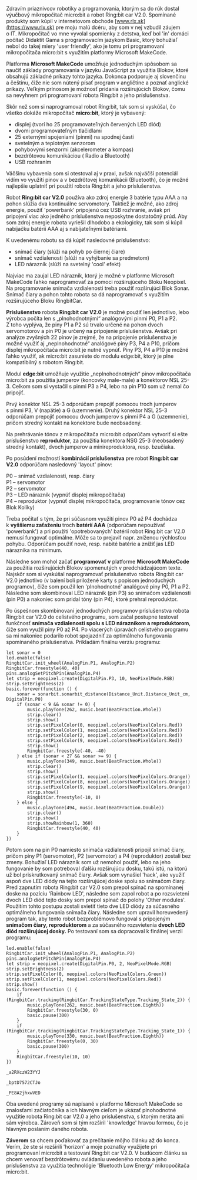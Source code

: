 Zdravím priaznivcov robotiky a programovania, ktorým sa do rúk dostal výučbový mikropočítač micro:bit a robot Ring:bit car V2.0. Spomínané produkty som kúpil v internetovom obchode [www.rlx.sk](https://www.rlx.sk) pre moju malú dcéru, aby som v nej vzbudil záujem o IT. Mikropočítač vo mne vyvolal spomienky z detstva, keď bol 'in' domáci počítač Didaktit Gama s programovacím jazykom Basic, ktorý bohužiaľ nebol do takej miery 'user friendly', ako je tomu pri programovaní mikropočítača micro:bit s využitím platformy Microsoft MakeCode.


Platforma **Microsoft MakeCode** umožňuje jednoduchým spôsobom sa naučiť základy programovania v jazyku JavaScript za využitia Blokov, ktoré obsahujú základné príkazy tohto jazyka. Dokonca podporuje aj slovenčinu a češtinu, čiže nie som nútený písať program v angličtine a poznať anglické príkazy. Veľkým prínosom je možnosť pridania rozširujúcich Blokov, čomu sa nevyhnem pri programovaní robota Ring:bit a jeho príslušenstva.

Skôr než som si naprogramoval robot Ring:bit, tak som si vyskúšal, čo všetko dokáže mikropočítač **micro:bit**, ktorý je vybavený:

- displej (tvorí ho 25 programovateľných červených LED diód)
- dvomi programovateľným tlačidlami
- 25 externými spojeniami (pinmi) na spodnej časti
- svetelným a teplotným senzorom
- pohybovými senzormi (akcelerometer a kompas)
- bezdrôtovou komunikáciou ( Radio a Bluetooth)
- USB rozhraním

Väčšinu vybavenia som si otestoval aj v praxi, avšak najväčší potenciál vidím vo využití pinov a v bezdrôtovej komunikácii (Bluetooth), čo je možné najlepšie uplatniť pri použití robota Ring:bit a jeho príslušenstva.

Robot **Ring:bit car V2.0** používa ako zdroj energie 3 batérie typu AAA a na pohon slúžia dva kontinuálne servomotory. Taktiež je možné, ako zdroj energie, použiť 'powerbank' pripojenú cez USB rozhranie, avšak pri pripojení viac ako jedného príslušenstva neposkytne dostatočný prúd. Aby som zdroj energie robota vyriešil dlhodobo a ekologicky, tak som si kúpil nabíjačku batérií AAA aj s nabíjateľnými batériami.

K uvedenému robotu sa dá kúpiť nasledovné príslušenstvo: 

- snímač čiary (slúži na pohyb po čiernej čiare)
- snímač vzdialenosti (slúži na vyhýbanie sa predmetom)
- LED nárazník (slúži na svetelný 'cool' efekt)

Najviac ma zaujal LED nárazník, ktorý je možné v platforme Microsoft MakeCode ľahko naprogramovať za pomoci rozširujúceho Bloku Neopixel. Na programovanie snímača vzdialenosti treba použiť rozširujúci Blok Sonar. Snímač čiary a pohon tohto robota sa dá naprogramovať s využitím rozširujúceho Bloku RingbitCar.

**Príslušenstvo** robota **Ring:bit car V2.0** je možné použiť len jednotlivo, lebo výrobca počíta len s „plnohodnotnými“ analógovými pinmi P0, P1 a P2. Z toho vyplýva, že piny P1 a P2 sú trvalo určené na pohon dvoch servomotorov a pin P0 je určený na pripojenie príslušenstva. Avšak pri analýze zvyšných 22 pinov je zrejmé, že na pripojenie príslušenstva je možné využiť aj „neplnohodnotné“ analógové piny P3, P4 a P10, pričom displej mikropočítača micro:bit je nutné vypnúť. Piny P3, P4 a P10 je možné ľahko využiť, ak micro:bit zasuniete do modulu edge:bit, ktorý je plne kompatibilný s robotom Ring:bit.

Modul **edge:bit** umožňuje využitie „neplnohodnotných“ pinov mikropočítača micro:bit za použitia jumperov (koncovky male-male) a konektorov NSL 25-3. Celkom som si vystačil s pinmi P3 a P4, lebo na pin P10 som už nemal čo pripojiť.

Prvý konektor NSL 25-3 odporúčam prepojiť pomocou troch jumperov s pinmi P3, V (napätie) a G (uzemnenie). Druhý konektor NSL 25-3 odporúčam prepojiť pomocou dvoch jumperov s pinmi P4 a G (uzemnenie), pričom stredný kontakt na konektore bude neobsadený.

Na prehrávanie tónov z mikropočítača micro:bit odporúčam vytvoriť si ešte príslušenstvo **reproduktor**, za použitia konektora NSG 25-3 (neobsadený stredný kontakt), dvoch jumperov a minireproduktora, resp. bzučiaka.

Po posúdení možností **kombinácií príslušenstva** pre robot **Ring:bit car V2.0** odporúčam nasledovný 'layout' pinov:

P0 – snímač vzdialenosti, resp. čiary  
P1 – servomotor  
P2 – servomotor  
P3 – LED nárazník (vypnúť displej mikropočítača)  
P4 – reproduktor (vypnúť displej mikropočítača, programovanie tónov cez Blok Kolíky)

Treba počítať s tým, že pri súčasnom využití pinov P0 až P4 dochádza k **vyššiemu zaťaženiu** troch **batérií AAA** (odporúčam nepoužívať 'powerbank') a pri použití 'opotrebovaných' batérií robot Ring:bit car V2.0 nemusí fungovať optimálne. Môže sa to prejaviť napr. zníženou rýchlosťou pohybu. Odporúčam použiť nové, resp. nabité batérie a znížiť jas LED nárazníka na minimum. 

Následne som mohol začať **programovať v** platforme **Microsoft MakeCode** za použitia rozširujúcich Blokov spomenutých v predchádzajúcom texte. Najskôr som si vyskúšal naprogramovať príslušenstvo robota Ring:bit car V2.0 jednotlivo (v balení boli priložené karty s popisom jednoduchých programov), čiže som použil len 'plnohodnotné' analógové piny P0, P1 a P2. Následne som skombinoval LED nárazník (pin P3) so snímačom vzdialenosti (pin P0) a nakoniec som pridal tóny (pin P4), ktoré prehral reproduktor. 

Po úspešnom skombinovaní jednoduchých programov príslušenstva robota Ring:bit car V2.0 do celistvého programu, som začal postupne testovať funkčnosť **snímača vzdialenosti spolu s LED nárazníkom a reproduktorom**, čiže som využil piny P0 až P4. Po viacerých úpravách celistvého programu sa mi nakoniec podarilo robot spojazdniť za optimálneho fungovania spomínaného príslušenstva. Prikladám finálnu verziu programu:

```
let sonar = 0
led.enable(false)
RingbitCar.init_wheel(AnalogPin.P1, AnalogPin.P2)
RingbitCar.freestyle(40, 40)
pins.analogSetPitchPin(AnalogPin.P4)
let strip = neopixel.create(DigitalPin.P3, 10, NeoPixelMode.RGB)
strip.setBrightness(2)
basic.forever(function () {
    sonar = sonarbit.sonarbit_distance(Distance_Unit.Distance_Unit_cm, DigitalPin.P0)
    if (sonar < 9 && sonar != 0) {
        music.playTone(262, music.beat(BeatFraction.Whole))
        strip.clear()
        strip.show()
        strip.setPixelColor(0, neopixel.colors(NeoPixelColors.Red))
        strip.setPixelColor(1, neopixel.colors(NeoPixelColors.Red))
        strip.setPixelColor(2, neopixel.colors(NeoPixelColors.Red))
        strip.setPixelColor(9, neopixel.colors(NeoPixelColors.Red))
        strip.show()
        RingbitCar.freestyle(-40, -40)
    } else if (sonar < 27 && sonar >= 9) {
        music.playTone(349, music.beat(BeatFraction.Whole))
        strip.clear()
        strip.show()
        strip.setPixelColor(1, neopixel.colors(NeoPixelColors.Orange))
        strip.setPixelColor(8, neopixel.colors(NeoPixelColors.Orange))
        strip.setPixelColor(9, neopixel.colors(NeoPixelColors.Orange))
        strip.show()
        RingbitCar.freestyle(-10, 0)
    } else {
        music.playTone(494, music.beat(BeatFraction.Double))
        strip.clear()
        strip.show()
        strip.showRainbow(1, 360)
        RingbitCar.freestyle(40, 40)
    }
})
```

Potom som na pin P0 namiesto snímača vzdialenosti pripojil snímač čiary, pričom piny P1 (servomotor), P2 (servomotor) a P4 (reproduktor) zostali bez zmeny. Bohužiaľ LED nárazník som už nemohol použiť, lebo na jeho fungovanie by som potreboval ďalšiu rozširujúcu dosku, takú istú, na ktorú už bol priskrutkovaný snímač čiary. Avšak som vynašiel 'hack', ako využiť aspoň dve LED diódy na tejto rozširujúcej doske spolu so snímačom čiary. Pred zapnutím robota Ring:bit car V2.0 som prepol spínač na spomínanej doske na pozíciu 'Rainbow LED', následne som zapol robot a po rozsvietení dvoch LED diód tejto dosky som prepol spínač do polohy 'Other modules'. Použitím tohto postupu zostali svietiť tieto dve LED diódy za súčasného optimálneho fungovania snímača čiary. Následne som upravil horeuvedený program tak, aby tento robot bezproblémovo fungoval s pripojeným **snímačom čiary, reproduktorom** a za súčasného rozsvietenia **dvoch LED diód rozširujúcej dosky.** Po testovaní som sa dopracoval k finálnej verzii programu:

```
led.enable(false)
RingbitCar.init_wheel(AnalogPin.P1, AnalogPin.P2)
pins.analogSetPitchPin(AnalogPin.P4)
let strip = neopixel.create(DigitalPin.P0, 2, NeoPixelMode.RGB)
strip.setBrightness(2)
strip.setPixelColor(0, neopixel.colors(NeoPixelColors.Green))
strip.setPixelColor(1, neopixel.colors(NeoPixelColors.Red))
strip.show()
basic.forever(function () {
    if (RingbitCar.tracking(RingbitCar.TrackingStateType.Tracking_State_2)) {
        music.playTone(262, music.beat(BeatFraction.Eighth))
        RingbitCar.freestyle(30, 0)
        basic.pause(300)
    }
    if (RingbitCar.tracking(RingbitCar.TrackingStateType.Tracking_State_1)) {
        music.playTone(330, music.beat(BeatFraction.Eighth))
        RingbitCar.freestyle(0, 30)
        basic.pause(300)
    }
    RingbitCar.freestyle(10, 10)
})
```

```makecode-no-link
_a2RXczW23YYJ
```
```makecode-no-link
_bptD7572CTJo
```

```makecode-link-only
_PE8A2jhxwVED
```

Oba uvedené programy sú napísané v platforme Microsoft MakeCode so znalosťami začiatočníka a ich hlavným cieľom je ukázať plnohodnotné využitie robota Ring:bit car V2.0 a jeho príslušenstva, s ktorým neráta ani sám výrobca. Zároveň som si tým rozšíril 'knowledge' hravou formou, čo je hlavným poslaním daného robota.

**Záverom** sa chcem poďakovať za prečítanie môjho článku až do konca. Verím, že ste si rozšírili 'horizon' a moje poznatky využijete pri programovaní micro:bit a testovaní Ring:bit car V2.0.
V budúcom článku sa chcem venovať bezdrôtovému ovládaniu uvedeného robota a jeho príslušenstva za využitia technológie 'Bluetooth Low Energy' mikropočítača micro:bit.